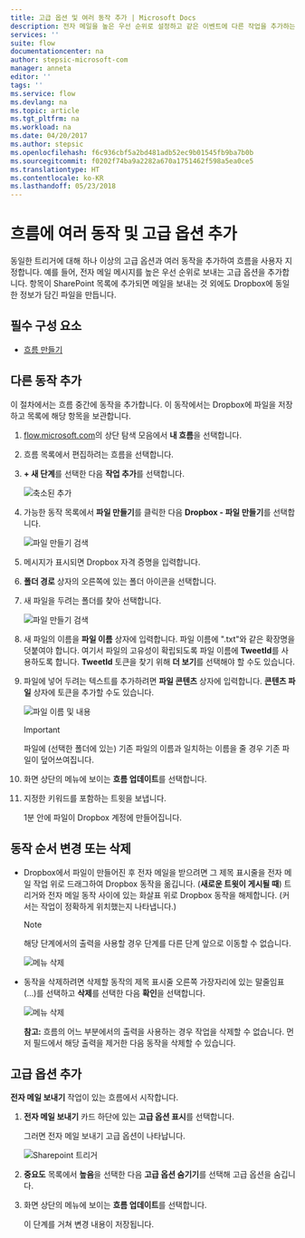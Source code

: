 ```yaml
---
title: 고급 옵션 및 여러 동작 추가 | Microsoft Docs
description: 전자 메일을 높은 우선 순위로 설정하고 같은 이벤트에 다른 작업을 추가하는 등, 흐름을 확장하여 고급 옵션을 포함합니다.
services: ''
suite: flow
documentationcenter: na
author: stepsic-microsoft-com
manager: anneta
editor: ''
tags: ''
ms.service: flow
ms.devlang: na
ms.topic: article
ms.tgt_pltfrm: na
ms.workload: na
ms.date: 04/20/2017
ms.author: stepsic
ms.openlocfilehash: f6c936cbf5a2bd481adb52ec9b01545fb9ba7b0b
ms.sourcegitcommit: f0202f74ba9a2282a670a1751462f598a5ea0ce5
ms.translationtype: HT
ms.contentlocale: ko-KR
ms.lasthandoff: 05/23/2018
---
```

# <a name="add-multiple-actions-and-advanced-options-to-a-flow"></a>흐름에 여러 동작 및 고급 옵션 추가
동일한 트리거에 대해 하나 이상의 고급 옵션과 여러 동작을 추가하여 흐름을 사용자 지정합니다. 예를 들어, 전자 메일 메시지를 높은 우선 순위로 보내는 고급 옵션을 추가합니다. 항목이 SharePoint 목록에 추가되면 메일을 보내는 것 외에도 Dropbox에 동일한 정보가 담긴 파일을 만듭니다.

## <a name="prerequisites"></a>필수 구성 요소
* [흐름 만들기](get-started-logic-flow.md)

## <a name="add-another-action"></a>다른 동작 추가
이 절차에서는 흐름 중간에 동작을 추가합니다. 이 동작에서는 Dropbox에 파일을 저장하고 목록에 해당 항목을 보관합니다.

1. [flow.microsoft.com](https://flow.microsoft.com)의 상단 탐색 모음에서 **내 흐름**을 선택합니다.
2. 흐름 목록에서 편집하려는 흐름을 선택합니다.
3. **+ 새 단계**를 선택한 다음 **작업 추가**를 선택합니다.
   
    ![축소된 추가](./media/multi-step-logic-flow/add-action.png)
4. 가능한 동작 목록에서 **파일 만들기**를 클릭한 다음 **Dropbox - 파일 만들기**를 선택합니다.
   
    ![파일 만들기 검색](./media/multi-step-logic-flow/create-file-search.png)
5. 메시지가 표시되면 Dropbox 자격 증명을 입력합니다.
6. **폴더 경로** 상자의 오른쪽에 있는 폴더 아이콘을 선택합니다.
7. 새 파일을 두려는 폴더를 찾아 선택합니다.
   
    ![파일 만들기 검색](./media/multi-step-logic-flow/create-file-folder.png)
8. 새 파일의 이름을 **파일 이름** 상자에 입력합니다. 파일 이름에 ".txt"와 같은 확장명을 덧붙여야 합니다. 여기서 파일의 고유성이 확립되도록 파일 이름에 **TweetId**를 사용하도록 합니다. **TweetId** 토큰을 찾기 위해 **더 보기**를 선택해야 할 수도 있습니다.
9. 파일에 넣어 두려는 텍스트를 추가하려면 **파일 콘텐츠** 상자에 입력합니다. **콘텐츠 파일** 상자에 토큰을 추가할 수도 있습니다.
   
    ![파일 이름 및 내용](./media/multi-step-logic-flow/create-file-name-and-contents.png)
   
   > [!IMPORTANT]
   > 파일에 (선택한 폴더에 있는) 기존 파일의 이름과 일치하는 이름을 줄 경우 기존 파일이 덮어쓰여집니다.
   > 
   > 
10. 화면 상단의 메뉴에 보이는 **흐름 업데이트**를 선택합니다.
11. 지정한 키워드를 포함하는 트윗을 보냅니다.
    
     1분 안에 파일이 Dropbox 계정에 만들어집니다.

## <a name="reorder-or-delete-an-action"></a>동작 순서 변경 또는 삭제
* Dropbox에서 파일이 만들어진 후 전자 메일을 받으려면 그 제목 표시줄을 전자 메일 작업 위로 드래그하여 Dropbox 동작을 옮깁니다. (**새로운 트윗이 게시될 때**) 트리거와 전자 메일 동작 사이에 있는 화살표 위로 Dropbox 동작을 해제합니다. (커서는 작업이 정확하게 위치했는지 나타냅니다.)
  
  > [!NOTE]
  > 해당 단계에서의 출력을 사용할 경우 단계를 다른 단계 앞으로 이동할 수 없습니다.
  > 
  > 
  
    ![메뉴 삭제](./media/multi-step-logic-flow/draggingaction.png)
* 동작을 삭제하려면 삭제할 동작의 제목 표시줄 오른쪽 가장자리에 있는 말줄임표(...)를 선택하고 **삭제**를 선택한 다음 **확인**을 선택합니다.
  
    ![메뉴 삭제](./media/multi-step-logic-flow/deletemenu.png)
  
     **참고:** 흐름의 어느 부분에서의 출력을 사용하는 경우 작업을 삭제할 수 없습니다. 먼저 필드에서 해당 출력을 제거한 다음 동작을 삭제할 수 있습니다.

## <a name="add-advanced-options"></a>고급 옵션 추가
**전자 메일 보내기** 작업이 있는 흐름에서 시작합니다.

1. **전자 메일 보내기** 카드 하단에 있는 **고급 옵션 표시**를 선택합니다.
   
     그러면 전자 메일 보내기 고급 옵션이 나타납니다.
   
    ![Sharepoint 트리거](./media/multi-step-logic-flow/advanced.png)
2. **중요도** 목록에서 **높음**을 선택한 다음 **고급 옵션 숨기기**를 선택해 고급 옵션을 숨깁니다.
3. 화면 상단의 메뉴에 보이는 **흐름 업데이트**를 선택합니다.
   
     이 단계를 거쳐 변경 내용이 저장됩니다.

